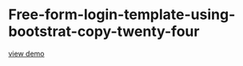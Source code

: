 # Free-form-login-template-using-bootstrat-copy-twenty-four
<a href="http://webi4u.com/web/article/Free-form-login-template-using-bootstrat-copy-twenty-four/">
  view demo
  </a>
